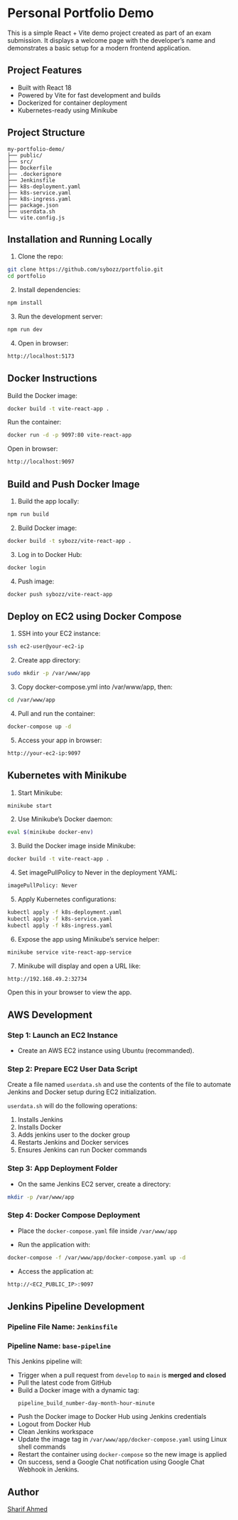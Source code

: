 # Personal Portfolio Demo

This is a simple React + Vite demo project created as part of an exam submission.
It displays a welcome page with the developer’s name and demonstrates a basic setup for a modern frontend application.


## Project Features
-	Built with React 18
-	Powered by Vite for fast development and builds
-	Dockerized for container deployment
-	Kubernetes-ready using Minikube


## Project Structure
```
my-portfolio-demo/
├── public/
├── src/
├── Dockerfile
├── .dockerignore
├── Jenkinsfile
├── k8s-deployment.yaml
├── k8s-service.yaml
├── k8s-ingress.yaml
├── package.json
├── userdata.sh
└── vite.config.js
```


## Installation and Running Locally

1. Clone the repo:

  ```bash
  git clone https://github.com/sybozz/portfolio.git
  cd portfolio
  ```

2.	Install dependencies:
  ```bash
  npm install
  ```
3.	Run the development server:
  ```bash
  npm run dev
  ```
4.	Open in browser:
  ```bash
  http://localhost:5173
  ```


## Docker Instructions

Build the Docker image:
  ```bash
  docker build -t vite-react-app .
  ```

Run the container:
  ```bash
  docker run -d -p 9097:80 vite-react-app
  ```

Open in browser:
  ```bash
  http://localhost:9097
  ```

## Build and Push Docker Image
1.	Build the app locally:
```bash
npm run build
```
2.	Build Docker image:
```bash
docker build -t sybozz/vite-react-app .
```
3.	Log in to Docker Hub:
```bash
docker login
```
4.	Push image:
```bash
docker push sybozz/vite-react-app
```


## Deploy on EC2 using Docker Compose
1.	SSH into your EC2 instance:
```bash
ssh ec2-user@your-ec2-ip
```
2.	Create app directory:
```bash
sudo mkdir -p /var/www/app
```
3.	Copy docker-compose.yml into /var/www/app, then:
```bash
cd /var/www/app
```
4.	Pull and run the container:
```bash
docker-compose up -d
```
5.	Access your app in browser:
```bash
http://your-ec2-ip:9097
```

## Kubernetes with Minikube
1.	Start Minikube:
  ```bash
  minikube start
  ```
2.	Use Minikube’s Docker daemon:
  ```bash
  eval $(minikube docker-env)
  ```
3.	Build the Docker image inside Minikube:
  ```bash
  docker build -t vite-react-app .
  ```
4.	Set imagePullPolicy to Never in the deployment YAML:
  ```bash
  imagePullPolicy: Never
  ```
5.	Apply Kubernetes configurations:
  ```bash
  kubectl apply -f k8s-deployment.yaml
  kubectl apply -f k8s-service.yaml
  kubectl apply -f k8s-ingress.yaml
  ```
6.	Expose the app using Minikube’s service helper:
  ```bash
  minikube service vite-react-app-service
  ```
7.	Minikube will display and open a URL like:
  ```bash
  http://192.168.49.2:32734
  ```

Open this in your browser to view the app.


## AWS Development

### Step 1: Launch an EC2 Instance
- Create an AWS EC2 instance using Ubuntu (recommanded).

### Step 2: Prepare EC2 User Data Script
Create a file named `userdata.sh` and use the contents of the file to automate Jenkins and Docker setup during EC2 initialization.


`userdata.sh` will do the following operations: 
1.	Installs Jenkins
2.	Installs Docker
3.	Adds jenkins user to the docker group
4.	Restarts Jenkins and Docker services
5.	Ensures Jenkins can run Docker commands


### Step 3: App Deployment Folder
-	On the same Jenkins EC2 server, create a directory:
```bash
mkdir -p /var/www/app
```

### Step 4: Docker Compose Deployment
- 	Place the `docker-compose.yaml` file inside `/var/www/app`

-	Run the application with:

```bash
docker-compose -f /var/www/app/docker-compose.yaml up -d
```

- Access the application at:
```bash
http://<EC2_PUBLIC_IP>:9097
```


## Jenkins Pipeline Development

### Pipeline File Name: `Jenkinsfile`
### Pipeline Name: `base-pipeline`

This Jenkins pipeline will:
- Trigger when a pull request from `develop` to `main` is **merged and closed**
- Pull the latest code from GitHub
- Build a Docker image with a dynamic tag:
  ```
  pipeline_build_number-day-month-hour-minute
  ```
- Push the Docker image to Docker Hub using Jenkins credentials
- Logout from Docker Hub
- Clean Jenkins workspace
- Update the image tag in `/var/www/app/docker-compose.yaml` using Linux shell commands
- Restart the container using `docker-compose` so the new image is applied
- On success, send a Google Chat notification using Google Chat Webhook in Jenkins.

## Author
[Sharif Ahmed](https://github.com/sybozz)